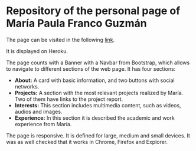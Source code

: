 # Repository of the personal page of María Paula Franco Guzmán
  The page can be visited in the following [link](https://pagina-personal-mpfranco.herokuapp.com/index.html).
  
  It is displayed on Heroku. 
  
  The page counts with a Banner with a Navbar from Bootstrap, which allows to navigate to different sections of the web page. It has four sections:
  
  * **About:** A card with basic information, and two buttons with social networks.
  * **Projects:** A section with the most relevant projects realized by María. Two of them have links to the project report.
  * **Interests:** This section includes multimedia content, such as videos, audios and images. 
  * **Experience:** In this section it is described the academic and work experience from María.
  
  The page is responsive. It is defined for large, medium and small devices. It was as well checked that it works in Chrome, Firefox and Explorer.
